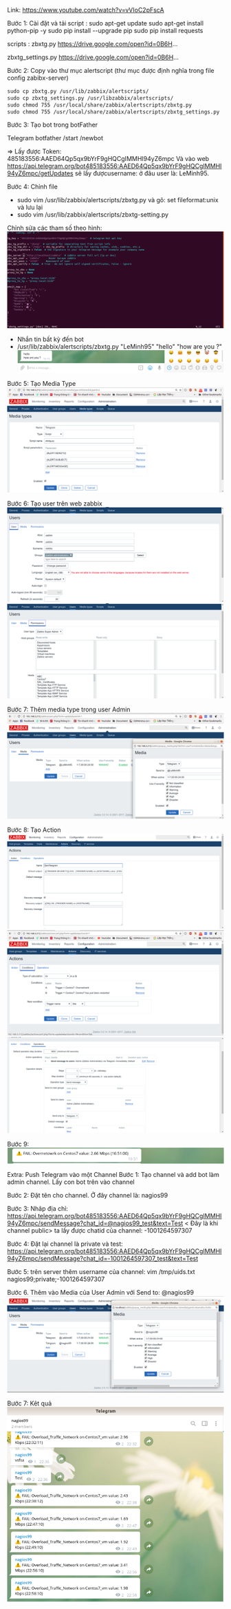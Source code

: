 Link: https://www.youtube.com/watch?v=vVIoC2pFscA

Bước 1: Cài đặt và tải script :
sudo apt-get update
sudo apt-get install python-pip -y
sudo pip install --upgrade pip
sudo pip install requests

scripts :
zbxtg.py
https://drive.google.com/open?id=0B6H...

zbxtg_settings.py
https://drive.google.com/open?id=0B6H...

Bước 2: Copy vào thư mục alertscript (thư mục được định nghĩa trong file config zabibx-server)

    sudo cp zbxtg.py /usr/lib/zabbix/alertscripts/
    sudo cp zbxtg_settings.py /usr/libzabbix/alertscripts/
    sudo chmod 755 /usr/local/share/zabbix/alertscripts/zbxtg.py
    sudo chmod 755 /usr/local/share/zabbix/alertscripts/zbxtg_settings.py

Bước 3: Tạo bot trong botFather

Telegram botfather
/start
/newbot

=> Lấy được Token: 485183556:AAED64Qp5qx9bYrF9gHQCgIMMHI94yZ6mpc
 Và vào web https://api.telegram.org/bot485183556:AAED64Qp5qx9bYrF9gHQCgIMMHI94yZ6mpc/getUpdates
 sẽ lấy đượcusername: ở đâu user là: LeMinh95.

Bước 4: Chỉnh file

  - sudo vim /usr/lib/zabbix/alertscripts/zbxtg.py và gõ: set fileformat:unix và lưu lại
  - sudo vim /usr/lib/zabbix/alertscripts/zbxtg-setting.py

Chỉnh sửa các tham số theo hình: 
![](image/j.png)
- Nhắn tin bất kỳ đến bot
- /usr/lib/zabbix/alertscripts/zbxtg.py "LeMinh95" "hello" "how are you ?"
![](image/k.png)

Bước 5: Tạo Media Type
![](image/a.png)


Bước 6: Tạo user trên web zabbix
![](image/b.png)
![](image/c.png)


Bước 7: Thêm media type trong user Admin
![](image/d.png)

Bước 8: Tạo Action 
![](image/e.png)
![](image/f.png)
![](image/g.png)

Bước 9:
![](image/l.png)

Extra: Push Telegram vào một Channel
Bước 1: Tạo channel và add bot làm admin channel. Lấy con bot trên vào channel

Bước 2: Đặt tên cho channel. Ở đây channel là: nagios99

Bước 3: Nhâp địa chỉ: https://api.telegram.org/bot485183556:AAED64Qp5qx9bYrF9gHQCgIMMHI94yZ6mpc/sendMessage?chat_id=@nagios99_test&text=Test < Đây là khi channel public>
ta lấy được chatid của channel: -1001264597307

Bước 4: Đặt lại channel là private và test: https://api.telegram.org/bot485183556:AAED64Qp5qx9bYrF9gHQCgIMMHI94yZ6mpc/sendMessage?chat_id=-1001264597307_test&text=Test

Bước 5: trên server thêm username của channel: vim /tmp/uids.txt
nagios99;private;-1001264597307

Bước 6. Thêm vào Media của User Admin với Send to: @nagios99
![](image/o.png)

Bước 7: Kêt quả 
![](image/p.png)
